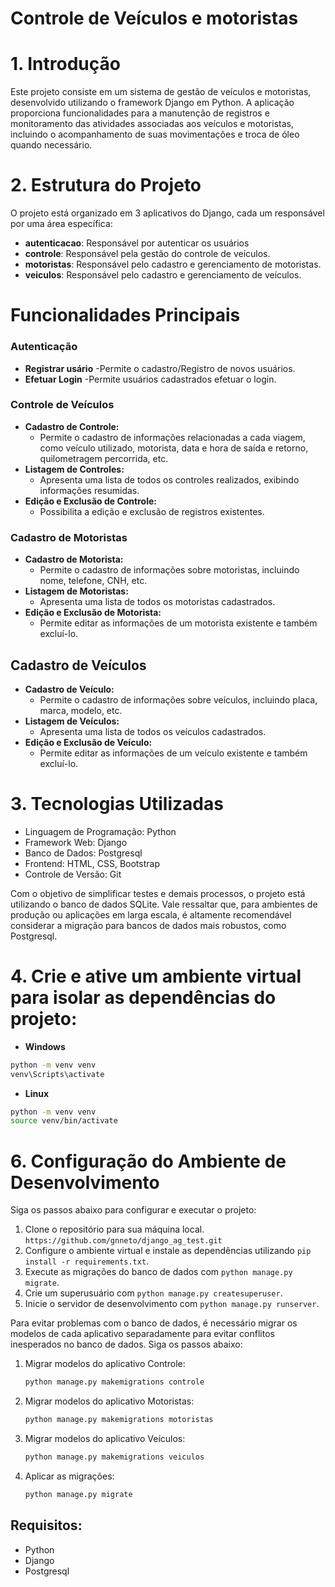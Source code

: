# Controle de Veículos e motoristas

# 1. Introdução

Este projeto consiste em um sistema de gestão de veículos e motoristas, desenvolvido utilizando o framework Django em Python. A aplicação proporciona funcionalidades para a manutenção de registros e monitoramento das atividades associadas aos veículos e motoristas, incluindo o acompanhamento de suas movimentações e troca de óleo quando necessário.

# 2. Estrutura do Projeto
O projeto está organizado em 3 aplicativos do Django, cada um responsável por uma área específica:

- **autenticacao**: Responsável por autenticar os usuários
- **controle**: Responsável pela gestão do controle de veículos.
- **motoristas**: Responsável pelo cadastro e gerenciamento de motoristas.
- **veiculos**: Responsável pelo cadastro e gerenciamento de veículos.


# Funcionalidades Principais

### Autenticação
- **Registrar usário**
  -Permite o cadastro/Registro de novos usuários.
- **Efetuar Login**
  -Permite usuários cadastrados efetuar o login.

### Controle de Veículos
- **Cadastro de Controle:**
  - Permite o cadastro de informações relacionadas a cada viagem, como veículo utilizado, motorista, data e hora de saída e retorno, quilometragem percorrida, etc.
- **Listagem de Controles:**
  - Apresenta uma lista de todos os controles realizados, exibindo informações resumidas.
- **Edição e Exclusão de Controle:**
  - Possibilita a edição e exclusão de registros existentes.

### Cadastro de Motoristas
- **Cadastro de Motorista:**
  - Permite o cadastro de informações sobre motoristas, incluindo nome, telefone, CNH, etc.
- **Listagem de Motoristas:**
  - Apresenta uma lista de todos os motoristas cadastrados.
- **Edição e Exclusão de Motorista:**
  - Permite editar as informações de um motorista existente e também excluí-lo.

## Cadastro de Veículos
- **Cadastro de Veículo:**
  - Permite o cadastro de informações sobre veículos, incluindo placa, marca, modelo, etc.
- **Listagem de Veículos:**
  - Apresenta uma lista de todos os veículos cadastrados.
- **Edição e Exclusão de Veículo:**
  - Permite editar as informações de um veículo existente e também excluí-lo.

# 3. Tecnologias Utilizadas
- Linguagem de Programação: Python
- Framework Web: Django
- Banco de Dados: Postgresql
- Frontend: HTML, CSS, Bootstrap
- Controle de Versão: Git


Com o objetivo de simplificar testes e demais processos, o projeto está utilizando o banco de dados SQLite. Vale ressaltar que, para ambientes de produção ou aplicações em larga escala, é altamente recomendável considerar a migração para bancos de dados mais robustos, como Postgresql.

# 4. Crie e ative um ambiente virtual para isolar as dependências do projeto:

- **Windows**

```sh
python -m venv venv
venv\Scripts\activate
```

- **Linux**

```sh
python -m venv venv
source venv/bin/activate
```

# 6. Configuração do Ambiente de Desenvolvimento
Siga os passos abaixo para configurar e executar o projeto:
1. Clone o repositório para sua máquina local. `https://github.com/gnneto/django_ag_test.git`
2. Configure o ambiente virtual e instale as dependências utilizando `pip install -r requirements.txt`.
3. Execute as migrações do banco de dados com `python manage.py migrate`.
4. Crie um superusuário com `python manage.py createsuperuser`.
5. Inicie o servidor de desenvolvimento com `python manage.py runserver`.

Para evitar problemas com o banco de dados, é necessário migrar os modelos de cada aplicativo separadamente para evitar conflitos inesperados no banco de dados. Siga os passos abaixo:

1. Migrar modelos do aplicativo Controle:
   ```sh
   python manage.py makemigrations controle
   ```
2. Migrar modelos do aplicativo Motoristas:
   ```sh
   python manage.py makemigrations motoristas
   ```
3. Migrar modelos do aplicativo Veículos:
   ```sh
   python manage.py makemigrations veiculos
   ```
4. Aplicar as migrações:
   ```sh
   python manage.py migrate
   ```
## Requisitos:
- Python
- Django
- Postgresql 
